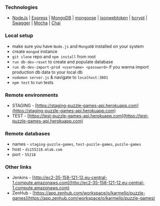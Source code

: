 ### Technologies
* [NodeJs](https://nodejs.org) | [Express](https://expressjs.com) | [MongoDB](https://www.mongodb.com) |
[mongoose](http://mongoosejs.com) | [jsonwebtoken](https://www.npmjs.com/package/jsonwebtoken) |
[bcrypt](https://www.npmjs.com/package/bcrypt-nodejs) | [Swagger](https://swagger.io) | [Mocha](https://mochajs.org) |
[Chai](http://chaijs.com)
### Local setup
* make sure you have `Node.js` and `MongoDB` installed on your system
* create `mongod` instance
* `git clone` repo and `npm install` from root
* `run db-dev-reset` to create and populate database
* `run db-dev-import-prod <username> <password>` if you wanna import production db data to your local db
* `nodemon server.js` & navigate to `localhost:3001`
* `npm test` to run tests

### Remote environments
* STAGING - [https://staging-puzzle-games-api.herokuapp.com](https://staging-puzzle-games-api.herokuapp.com)
* TEST - [https://test-puzzle-games-api.herokuapp.com](https://test-puzzle-games-api.herokuapp.com)

### Remote databases
* names - `staging-puzzle-games`, `test-puzzle-games`, `puzzle-games`
* host - `ds155218.mlab.com`
* port - `55218`

### Other links
* Jenkins - [http://ec2-35-158-121-12.eu-central-1.compute.amazonaws.com](http://ec2-35-158-121-12.eu-central-1.compute.amazonaws.com)
* ZenHub - [https://app.zenhub.com/workspace/o/karmello/puzzle-games](https://app.zenhub.com/workspace/o/karmello/puzzle-games)
